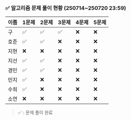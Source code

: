 ### ✅ 알고리즘 문제 풀이 현황 (250714~250720 23:59)

| 이름   | 1문제 | 2문제 | 3문제 | 4문제 | 5문제 |
|--------|--------|--------|--------|--------|--------|
| 구     | ✅     | ✅     | ✅     | ❌     | ❌     |
| 호준   | ✅     | ✅     | ❌     | ❌     | ❌     |
| 지현   | ❌     | ❌     | ❌     | ❌     | ❌     |
| 지선   | ✅     | ✅     | ❌     | ❌     | ❌     |
| 경민   | ✅     | ✅     | ❌     | ❌     | ❌     |
| 민지   | ✅     | ❌     | ❌     | ❌     | ❌     |
| 수희   | ✅     | ❌     | ❌     | ❌     | ❌     |
| 소연   | ❌     | ❌     | ❌     | ❌     | ❌     |

> ✅ : 문제 풀이 완료
